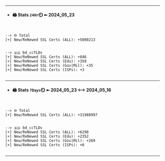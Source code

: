 

---
- #### 🖨️ **Stats** `24Hr`⏲️ ➼ 2024_05_23
```console


--> 🌐 Total
[+] New/ReNewed SSL Certs (ALL): +5080213


--> 🇧🇩 bd_ccTLDs
[+] New/ReNewed SSL Certs (ALL): +846
[+] New/ReNewed SSL Certs (Edu): +358
[+] New/ReNewed SSL Certs (Gov|Mil): +35
[+] New/ReNewed SSL Certs (ISPs): +3


```

---
- #### 🖨️ **Stats** `7Days`⏲️ ➼ 2024_05_23 <--> 2024_05_16
```console


--> 🌐 Total
[+] New/ReNewed SSL Certs (ALL): +31988997


--> 🇧🇩 bd_ccTLDs
[+] New/ReNewed SSL Certs (ALL): +6298
[+] New/ReNewed SSL Certs (Edu): +2352
[+] New/ReNewed SSL Certs (Gov|Mil): +269
[+] New/ReNewed SSL Certs (ISPs): +0


```

---

